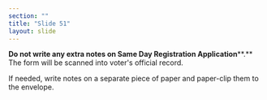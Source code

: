 ```yaml
---
section: ""
title: "Slide 51"
layout: slide
---
```


**Do not write any extra notes on Same Day Registration Application****.** The form will be scanned into voter's official record.

If needed, write notes on a separate piece of paper and paper-clip them to the envelope.
